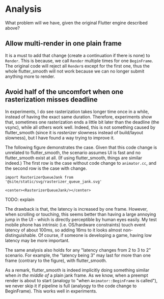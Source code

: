 # Analysis

What problem will we have, given the original Flutter engine described above?

## Allow multi-render in one plain frame

It is a must to add that change (create a continuation if there is none) to `Render`. This is because, we call `Render` multiple times for one `BeginFrame`. The original code will reject all `Render`s except for the first one, thus the whole flutter_smooth will not work because we can no longer submit anything more to render.

## Avoid half of the uncomfort when one rasterization misses deadline

<!-- see https://github.com/fzyzcjy/yplusplus/issues/6299#issuecomment-1286323252 for details -->

In experiments, I do see rasterization takes longer time once in a while, instead of having the exact same duration. Therefore, experiments show that, sometimes one rasterization ends a little bit later than the deadline (the vsync), while all others work well. Indeed, this is not something caused by flutter_smooth (since it is *rasterizer* slowness instead of build/layout slowness), but I have found a way trying to improve it.

The following figure demonstrates the case. Given that this code change is unrelated to flutter_smooth, the scenario assumes UI is fast and no flutter_smooth exist at all. (If using flutter_smooth, things are similar indeed.) The first row is the case without code change to `animator.cc`, and the second row is the case with change.

```mdx-code-block
import RasterizerQueueJank from '@site/static/svg/rasterizer_queue_jank.svg'

<center><RasterizerQueueJank/></center>
```

TODO: explain

The drawback is that, the latency is increased by one frame. However, when scrolling or touching, this seems better than having a large annoying jump in the UI - which is directly perceptible by human eyes easily. My test mobile phone has intrinsic (i.e. OS/hardware constraints) touch event latency of about 100ms, so adding 16ms to it looks almost non-distinguishable. Of course, if someone is developing a game, having low latency may be more important.

The same analysis also holds for any "latency changes from 2 to 3 to 2" scenario. For example, the "latency being 3" may last for more than one frame (contrary to the figure), with flutter_smooth.

As a remark, flutter_smooth is indeed implicitly doing something similar when *in the middle of* a plain jank frame. As we know, when a preempt render is about to start (analogy to "when `Animator::BeginFrame` is called"), we never skip it if pipeline is full (analyogy to the code change to BeginFrame). This works well in experiments.